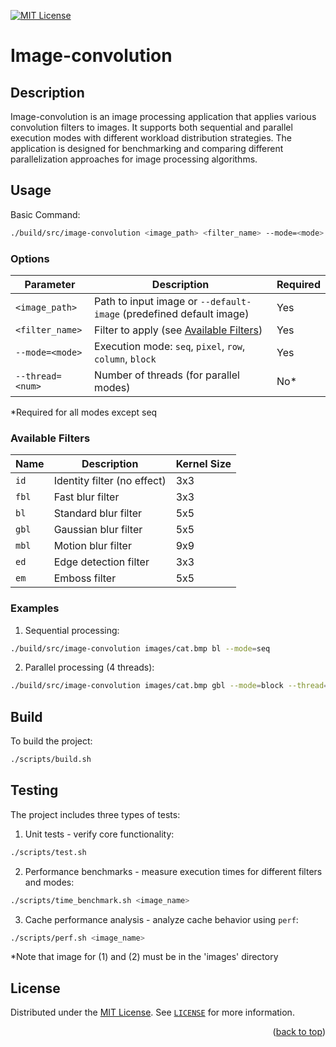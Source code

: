 [//]: # (Project readme template from https://github.com/othneildrew/Best-README-Template/)
<a name="readme-top"></a>

[![MIT License](https://img.shields.io/badge/License-MIT-green.svg)](https://choosealicense.com/licenses/mit/)


<h1 align="left">Image-convolution</h1>

## Description

Image-convolution is an image processing application that applies various convolution filters to images. It supports both sequential and parallel execution modes with different workload distribution strategies. The application is designed for benchmarking and comparing different parallelization approaches for image processing algorithms.

## Usage
Basic Command:
```bash
./build/src/image-convolution <image_path> <filter_name> --mode=<mode> [--thread=<num>]
```
### Options
| Parameter          | Description                                                         | Required |
|--------------------|---------------------------------------------------------------------|----------|
| `<image_path>`     | Path to input image or `--default-image` (predefined default image) | Yes      |
| `<filter_name>`    | Filter to apply (see [Available Filters](#available-filters))       | Yes      |
| `--mode=<mode>`    | Execution mode: `seq`, `pixel`, `row`, `column`, `block`            | Yes      |
| `--thread=<num>`   | Number of threads (for parallel modes)                              | No*      |

*Required for all modes except seq

### Available Filters
| Name | Description                 | Kernel Size |
|------|-----------------------------|-------------|
| `id` | Identity filter (no effect) | 3x3         |
| `fbl`| Fast blur filter            | 3x3         |
| `bl` | Standard blur filter        | 5x5         |
| `gbl`| Gaussian blur filter        | 5x5         |
| `mbl`| Motion blur filter          | 9x9         |
| `ed` | Edge detection filter       | 3x3         |
| `em` | Emboss filter               | 5x5         |

### Examples
1) Sequential processing:
```bash
./build/src/image-convolution images/cat.bmp bl --mode=seq
```
2) Parallel processing (4 threads):
```bash
./build/src/image-convolution images/cat.bmp gbl --mode=block --thread=4
```

## Build
To build the project:
```bash
./scripts/build.sh
```

## Testing
The project includes three types of tests:
1) Unit tests - verify core functionality:
```bash
./scripts/test.sh
```
2) Performance benchmarks - measure execution times for different filters and modes:
```bash
./scripts/time_benchmark.sh <image_name>
```
3) Cache performance analysis - analyze cache behavior using `perf`:
```bash
./scripts/perf.sh <image_name>
```
*Note that image for (1) and (2) must be in the 'images' directory

## License

Distributed under the [MIT License](https://choosealicense.com/licenses/mit/). See [`LICENSE`](LICENSE) for more
information.

<p align="right">(<a href="#readme-top">back to top</a>)</p>
